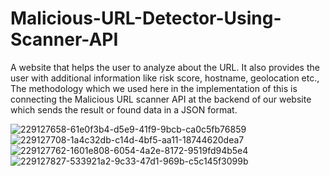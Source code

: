 # Malicious-URL-Detector-Using-Scanner-API
A website that helps the user to analyze about the URL. It also provides the user with additional information like risk score, hostname, geolocation etc., The methodology which we used here in the implementation of this is connecting the Malicious URL scanner API at the backend of our website which sends the result or found data in a JSON format.

![229127658-61e0f3b4-d5e9-41f9-9bcb-ca0c5fb76859](https://user-images.githubusercontent.com/68268326/229129323-7367b4d2-b49c-456b-b681-518c6fe532de.png)
![229127708-1a4c32db-c14d-4bf5-aa11-18744620dea7](https://user-images.githubusercontent.com/68268326/229129564-a56d0b8c-95f2-4661-a6ee-92c18d1010c9.png)
![229127762-1601e808-6054-4a2e-8172-9519fd94b5e4](https://user-images.githubusercontent.com/68268326/229129744-81605255-6fa4-4032-b1ff-9bfeaeb4da79.png)
![229127827-533921a2-9c33-47d1-969b-c5c145f3099b](https://user-images.githubusercontent.com/68268326/229129886-0f5728fe-97e7-4b2f-97a5-c82054fa74c0.png)


